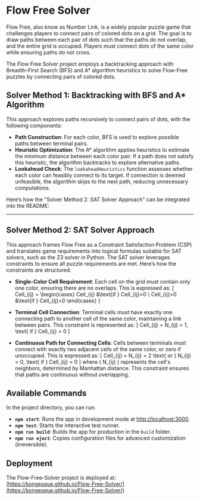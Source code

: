 # Flow Free Solver

Flow Free, also know as Number Link, is a widely popular puzzle game that challenges players to connect pairs of colored dots on a grid. The goal is to draw paths between each pair of dots such that the paths do not overlap, and the entire grid is occupied. Players must connect dots of the same color while ensuring paths do not cross.

The Flow Free Solver project employs a backtracking approach with Breadth-First Search (BFS) and A* algorithm heuristics to solve Flow-Free puzzles by connecting pairs of colored dots.

## Solver Method 1: Backtracking with BFS and A* Algorithm

This approach explores paths recursively to connect pairs of dots, with the following components:

- **Path Construction**: For each color, BFS is used to explore possible paths between terminal pairs.
- **Heuristic Optimization**: The A* algorithm applies heuristics to estimate the minimum distance between each color pair. If a path does not satisfy this heuristic, the algorithm backtracks to explore alternative paths.
- **Lookahead Check**: The `lookaheadHeuristics` function assesses whether each color can feasibly connect to its target. If connection is deemed unfeasible, the algorithm skips to the next path, reducing unnecessary computations.

Here’s how the "Solver Method 2: SAT Solver Approach" can be integrated into the README:

---

## Solver Method 2: SAT Solver Approach

This approach frames Flow Free as a Constraint Satisfaction Problem (CSP) and translates game requirements into logical formulas suitable for SAT solvers, such as the Z3 solver in Python. The SAT solver leverages constraints to ensure all puzzle requirements are met. Here’s how the constraints are structured:

- **Single-Color Cell Requirement**: Each cell on the grid must contain only one color, ensuring there are no overlaps. This is expressed as:
  \[
  Cell_{ij} = \begin{cases}
   Cell_{ij} &\text{if } Cell_{ij}>0 \\
   Cell_{ij}>0 &\text{if } Cell_{ij}=0
  \end{cases}
  \]

- **Terminal Cell Connection**: Terminal cells must have exactly one connecting path to another cell of the same color, maintaining a link between pairs. This constraint is represented as:
  \[
  Cell_{ij} = N_{ij} = 1, \text{ if } Cell_{ij} > 0
  \]

- **Continuous Path for Connecting Cells**: Cells between terminals must connect with exactly two adjacent cells of the same color, or zero if unoccupied. This is expressed as:
  \[
  Cell_{ij} = N_{ij} = 2 \text{ or } N_{ij} = 0, \text{ if } Cell_{ij} = 0
  \]
  where \( N_{ij} \) represents the cell's neighbors, determined by Manhattan distance. This constraint ensures that paths are continuous without overlapping.

## Available Commands

In the project directory, you can run:

- **`npm start`**: Runs the app in development mode at [http://localhost:3000](http://localhost:3000).
- **`npm test`**: Starts the interactive test runner.
- **`npm run build`**: Builds the app for production in the `build` folder.
- **`npm run eject`**: Copies configuration files for advanced customization (irreversible).

## Deployment

The Flow-Free-Solver project is deployed at: [https://kongesque.github.io/Flow-Free-Solver/](https://kongesque.github.io/Flow-Free-Solver/)
